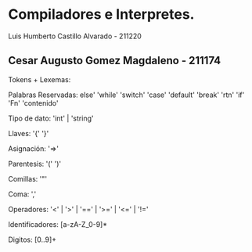 # Compiladores e Interpretes.
Luis Humberto Castillo Alvarado - 211220

Cesar Augusto Gomez Magdaleno - 211174
----------------------------------------------------------

Tokens + Lexemas:

Palabras Reservadas:
else'
'while'
'switch'
'case'
'default'
'break'
'rtn' 
'if'
'Fn'
'contenido'

Tipo de dato:
'int' | 'string'

Llaves:
'{'
'}'

Asignación:
'=>'

Parentesis:
'(' 
')'

Comillas:
'"'

Coma:
','

Operadores:
'<' | '>' | '==' | '>=' | '<=' | '!=' 

Identificadores:
[a-zA-Z_0-9]*

Digitos:
[0..9]+
